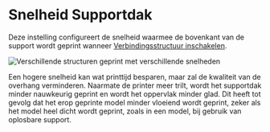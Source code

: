 Snelheid Supportdak
====
Deze instelling configureert de snelheid waarmee de bovenkant van de support wordt geprint wanneer [Verbindingsstructuur inschakelen](../support/support_interface_enable.md).

![Verschillende structuren geprint met verschillende snelheden](../../../articles/images/speed_difference.png)

Een hogere snelheid kan wat printtijd besparen, maar zal de kwaliteit van de overhang verminderen. Naarmate de printer meer trilt, wordt het supportdak minder nauwkeurig geprint en wordt het oppervlak minder glad. Dit heeft tot gevolg dat het erop geprinte model minder vloeiend wordt geprint, zeker als het model heel dicht wordt geprint, zoals in een model, bij gebruik van oplosbare support.